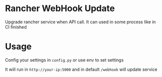 # Rancher WebHook Update
Upgrade rancher service when API call. It can used in some process like in CI finished

# Usage
Config your settings in `config.py` or use env to set settings

It will run in `http://your-ip:5000` and in default `/webhook` will update service